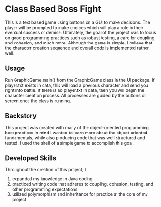 # Class Based Boss Fight

This is a text based game using buttons on a GUI to make decisions. The
player will be prompted to make choices which will play a
role in their eventual success or demise. Ultimately, the goal of the project
was to focus on good programming practices such as robust testing, a care for coupling
and cohesion, and much more. Although the game is simple, I believe that the character
creation sequence and overall code is implemented rather well.

## Usage

Run GraphicGame.main() from the GraphicGame class in the UI package. If player.txt exists in data,
this will load a previous character and send you right into battle. If there is no player.txt in data,
then you will begin the character creation process. All processes are guided by the buttons on screen once
the class is running.

## Backstory

This project was created with many of the object-oriented programming best practices in mind
I wanted to learn more about the object-oriented fundamentals, while also producing code that
was well structured and tested. I used the shell of a simple game to accomplish this goal.

## Developed Skills

Throughout the creation of this project, I
1. expanded my knowledge in Java coding
2. practiced writing code that adheres to coupling, cohesion, testing, and other programming expectations
3. utilized polymorphism and inheritance for practice at the core of my project
